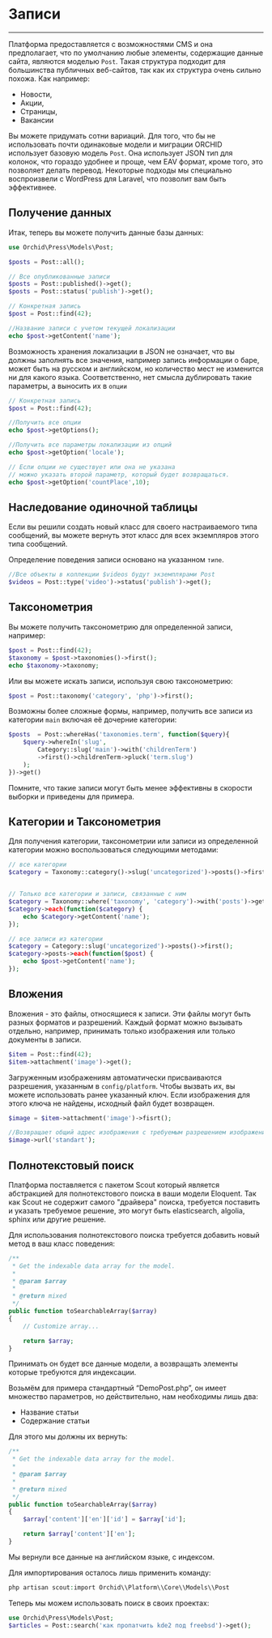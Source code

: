 # Записи
----------

Платформа предоставляется с возможностями CMS и она предполагает, что по умолчанию любые элементы, содержащие данные сайта, являются моделью `Post`.
Такая структура подходит для большинства публичных веб-сайтов, так как их структура очень сильно похожа.
Как например:
- Новости,
- Акции,
- Страницы,
- Вакансии

Вы можете придумать сотни вариаций. Для того, что бы не использовать почти одинаковые модели
и миграции ORCHID использует базовую модель `Post`. Она использует JSON тип для колонок, что 
гораздо удобнее и проще, чем EAV формат, кроме того, это позволяет делать перевод. 
Некоторые подходы мы специально воспроизвели с WordPress для Laravel, что позволит вам быть эффективнее.

## Получение данных
Итак, теперь вы можете получить данные базы данных:

```php
use Orchid\Press\Models\Post;

$posts = Post::all();
```

```php
// Все опубликованные записи
$posts = Post::published()->get();
$posts = Post::status('publish')->get();

// Конкретная запись
$post = Post::find(42);

//Название записи с учетом текущей локализации
echo $post->getContent('name');

```


Возможность хранения локализации в JSON не означает, что вы должны заполнять все значения,
например запись информации о баре, может быть на русском и английском, но количество мест
не изменится ни для какого языка. Соответственно, нет смысла дублировать такие параметры, а выносить их в `опции`


```php
// Конкретная запись
$post = Post::find(42);

//Получить все опции
echo $post->getOptions();

//Получить все параметры локализации из опций
echo $post->getOption('locale');

// Если опции не существует или она не указана
// можно указать второй параметр, который будет возвращаться.
echo $post->getOption('countPlace',10);

```





## Наследование одиночной таблицы

Если вы решили создать новый класс для своего настраиваемого типа сообщений, вы можете вернуть этот класс для всех экземпляров этого типа сообщений.

Определение поведения записи основано на указанном `типе`.
```php
//Все объекты в коллекции $videos будут экземплярами Post
$videos = Post::type('video')->status('publish')->get();
```


## Таксонометрия

Вы можете получить таксонометрию для определенной записи, например:

```php
$post = Post::find(42);
$taxonomy = $post->taxonomies()->first();
echo $taxonomy->taxonomy;
```

Или вы можете искать записи, используя свою таксонометрию:

```php
$post = Post::taxonomy('category', 'php')->first();
```


Возможны более сложные формы, например, получить все записи из категории `main` включая её дочерние категории:

```php
$posts  = Post::whereHas('taxonomies.term', function($query){
	$query->whereIn('slug',
	    Category::slug('main')->with('childrenTerm')
	    ->first()->childrenTerm->pluck('term.slug')
	);
})->get()
```

Помните, что такие записи могут быть менее эффективны в скорости выборки и приведены для примера.

## Категории и Таксонометрия
Для получения категории, таксонометрии или записи из определенной категории можно воспользоваться следующими методами:

```php
// все категории
$category = Taxonomy::category()->slug('uncategorized')->posts()->first();


// Только все категории и записи, связанные с ним
$category = Taxonomy::where('taxonomy', 'category')->with('posts')->get();
$category->each(function($category) {
    echo $category->getContent('name');
});

// все записи из категории
$category = Category::slug('uncategorized')->posts()->first();
$category->posts->each(function($post) {
    echo $post->getContent('name');
});
```


## Вложения

Вложения - это файлы, относящиеся к записи.
Эти файлы могут быть разных форматов и разрешений.
Каждый формат можно вызывать отдельно, например, принимать только изображения или только документы в записи.

```php
$item = Post::find(42);
$item->attachment('image')->get();
```

Загруженным изображениям автоматически присваиваются разрешения, указанным в `config/platform`.
Чтобы вызвать их, вы можете использовать ранее указанный ключ.
Если изображения для этого ключа не найдены, исходный файл будет возвращен.

```php
$image = $item->attachment('image')->fisrt();

//Возвращает общий адрес изображения с требуемым разрешением изображения
$image->url('standart');
```


## Полнотекстовый поиск

Платформа поставляется с пакетом Scout который является абстракцией для полнотекстового поиска в ваши модели Eloquent. 
Так как Scout не содержит самого "драйвера" поиска, требуется поставить и указать требуемое решение, это могут быть 
elasticsearch, algolia, sphinx или другие решение.


Для использования полнотекстового поиска требуется добавить новый метод в ваш класс поведения:

```php
/**
 * Get the indexable data array for the model.
 *
 * @param $array
 *
 * @return mixed
 */
public function toSearchableArray($array)
{
    // Customize array...

    return $array;
}
```


Принимать он будет все данные модели, а возвращать элементы которые требуются для индексации.

Возьмём для примера стандартный “DemoPost.php”, он имеет множество параметров, но действительно, нам необходимы лишь два:

- Название статьи
- Содержание статьи

Для этого мы должны их вернуть:

```php
/**
 * Get the indexable data array for the model.
 *
 * @param $array
 *
 * @return mixed
 */
public function toSearchableArray($array)
{
    $array['content']['en']['id'] = $array['id'];

    return $array['content']['en'];
}
```

Мы вернули все данные на английском языке, с индексом.

Для импортирования осталось лишь применить команду:

```php
php artisan scout:import Orchid\\Platform\\Core\\Models\\Post
```

Теперь мы можем использовать поиск в своих проектах:

```php
use Orchid\Press\Models\Post;
$articles = Post::search('как пропатчить kde2 под freebsd')->get();
```
